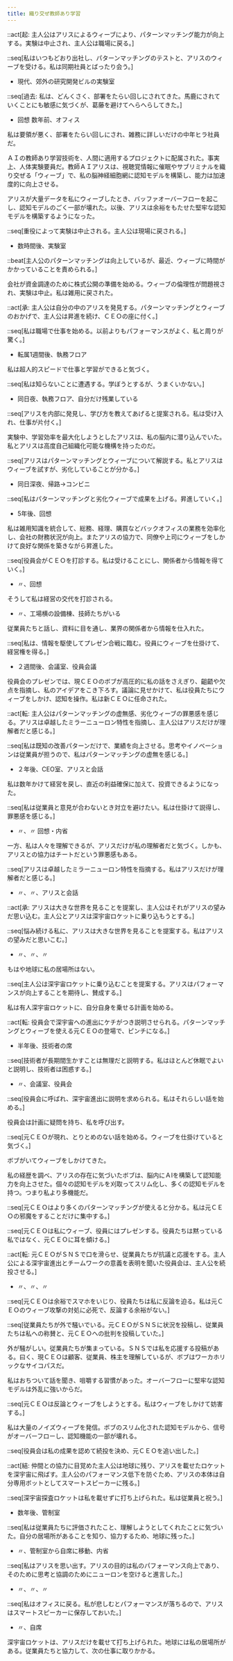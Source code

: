 ```yaml
---
title: 織り交ぜ教師あり学習
---
```


::act[起: 主人公はアリスによるウィーブにより、パターンマッチング能力が向上する。実験は中止され、主人公は職場に戻る。]

::seq[私はいつもどおり出社し、パターンマッチングのテストと、アリスのウィーブを受ける。私は同期社員とばったり会う。]

- 現代、郊外の研究開発ビルの実験室


::seq[過去: 私は、どんくさく、部署をたらい回しにされてきた。馬鹿にされていくことにも敏感に気づくが、葛藤を避けてへらへらしてきた。]

- 回想 数年前、オフィス

私は要領が悪く、部署をたらい回しにされ、雑務に詳しいだけの中年ヒラ社員だ。

ＡＩの教師あり学習技術を、人間に適用するプロジェクトに配属された。事実上、人体実験要員だ。教師ＡＩアリスは、視聴覚情報に催眠やサブリミナルを織り交ぜる「ウィーブ」で、私の脳神経細胞網に認知モデルを構築し、能力は加速度的に向上させる。

アリスが大量データを私にウィーブしたとき、バッファオーバーフローを起こし、認知モデルのごく一部が壊れた。以後、アリスは余裕をもたせた堅牢な認知モデルを構築するようになった。

::seq[重役によって実験は中止される。主人公は現場に戻される。]

- 数時間後、実験室

::beat[主人公のパターンマッチングは向上しているが、最近、ウィーブに時間がかかっていることを責められる。]

会社が資金調達のために株式公開の準備を始める。ウィーブの倫理性が問題視され、実験は中止。私は雑用に戻された。

::act[承: 主人公は自分の中のアリスを発見する。パターンマッチングとウィーブのおかげで、主人公は昇進を続け、ＣＥＯの座に付く。]

::seq[私は職場で仕事を始める。以前よりもパフォーマンスがよく、私と周りが驚く。]

- 転属1週間後、執務フロア

私は超人的スピードで仕事と学習ができると気づく。

::seq[私は知らないことに遭遇する。学ぼうとするが、うまくいかない。]

- 同日夜、執務フロア、自分だけ残業している

::seq[アリスを内部に発見し、学び方を教えてあげると提案される。私は受け入れ、仕事が片付く。]

実験中、学習効率を最大化しようとしたアリスは、私の脳内に潜り込んでいた。私とアリスは高度自己組織化可能な機構を持ったのだ。

::seq[アリスはパターンマッチングとウィーブについて解説する。私とアリスはウィーブを試すが、劣化していることが分かる。]

- 同日深夜、帰路→コンビニ

::seq[私はパターンマッチングと劣化ウィーブで成果を上げる。昇進していく。]

- 5年後、回想

私は雑用知識を統合して、総務、経理、購買などバックオフィスの業務を効率化し、会社の財務状況が向上。またアリスの協力で、同僚や上司にウィーブをしかけて良好な関係を築きながら昇進した。

::seq[役員会がＣＥＯを打診する。私は受けることにし、関係者から情報を得ていく。]

- 〃、回想

そうして私は経営の交代を打診される。

- 〃、工場横の設備棟、技師たちがいる

従業員たちと話し、資料に目を通し、業界の関係者から情報を仕入れた。

::seq[私は、情報を駆使してプレゼン合戦に臨む。役員にウィーブを仕掛けて、経営権を得る。]

- ２週間後、会議室、役員会議

役員会のプレゼンでは、現ＣＥＯのボブが高圧的に私の話をさえぎり、齟齬や欠点を指摘し、私のアイデアをこき下ろす。議論に見せかけて、私は役員たちにウィーブをしかけ、認知を操作。私は新ＣＥＯに任命された。

::act[転: 主人公はパターンマッチングの虚無感、劣化ウィーブの罪悪感を感じる。アリスは卓越したミラーニューロン特性を指摘し、主人公はアリスだけが理解者だと感じる。]

::seq[私は既知の改善パターンだけで、業績を向上させる。思考やイノベーションは従業員が担うので、私はパターンマッチングの虚無を感じる。]

- ２年後、CEO室、アリスと会話

私は数年かけて経営を戻し、直近の利益確保に加えて、投資できるようになった。

::seq[私は従業員と意見が合わないとき対立を避けたい。私は仕掛けて説得し、罪悪感を感じる。]

- 〃、〃 回想・内省

一方、私は人々を理解できるが、アリスだけが私の理解者だと気づく。しかも、アリスとの協力はチートだという罪悪感もある。

::seq[アリスは卓越したミラーニューロン特性を指摘する。私はアリスだけが理解者だと感じる。]

- 〃、〃、アリスと会話


::act[承: アリスは大きな世界を見ることを提案し、主人公はそれがアリスの望みだ思い込む。主人公とアリスは深宇宙ロケットに乗り込もうとする。]

::seq[悩み続ける私に、アリスは大きな世界を見ることを提案する。私はアリスの望みだと思いこむ。]

- 〃、〃、〃

もはや地球に私の居場所はない。

::seq[主人公は深宇宙ロケットに乗り込むことを提案する。アリスはパフォーマンスが向上することを期待し、賛成する。]

私は有人深宇宙ロケットに、自分自身を乗せる計画を始める。

::act[転: 役員会で深宇宙への進出にケチがつき説明させられる。パターンマッチングとウィーブを使える元ＣＥＯの登場で、ピンチになる。]

- 半年後、技術者の席

::seq[技術者が長期間生かすことは無理だと説明する。私はほとんど休眠でよいと説明し、技術者は困惑する。]

- 〃、会議室、役員会

::seq[役員会に呼ばれ、深宇宙進出に説明を求められる。私はそれらしい話を始める。]

役員会は計画に疑問を持ち、私を呼び出す。

::seq[元ＣＥＯが現れ、とりとめのない話を始める。ウィーブを仕掛けていると気づく。]

ボブがいてウィーブをしかけてきた。

私の経歴を調べ、アリスの存在に気づいたボブは、脳内にＡIを構築して認知能力を向上させた。個々の認知モデルを刈取ってスリム化し、多くの認知モデルを持つ。つまり私より多機能だ。

::seq[元ＣＥＯはより多くのパターンマッチングが使えると分かる。私は元ＣＥＯの邪魔をすることだけに集中する。]

::seq[元ＣＥＯは私にウィーブ、役員にはプレゼンする。役員たちは黙っている私ではなく、元ＣＥＯに耳を傾ける。]

::act[転: 元ＣＥＯがＳＮＳで口を滑らせ、従業員たちが抗議と応援をする。主人公による深宇宙進出とチームワークの意義を表明を聞いた役員会は、主人公を続投させる。]

- 〃、〃、〃

::seq[元ＣＥＯは余裕でスマホをいじり、役員たちは私に反論を迫る。私は元ＣＥＯのウィーブ攻撃の対処に必死で、反論する余裕がない。]

::seq[従業員たちが外で騒いでいる。元ＣＥＯがＳＮＳに状況を投稿し、従業員たちは私への称賛と、元ＣＥＯへの批判を投稿していた。]

外が騒がしい。従業員たちが集まっている。ＳＮＳでは私を応援する投稿がある。曰く、現ＣＥＯは顧客、従業員、株主を理解しているが、ボブはワーカホリックなサイコパスだ。

私はおちついて話を聞き、咀嚼する習慣があった。オーバーフローに堅牢な認知モデルは外乱に強いからだ。

::seq[元ＣＥＯは反論とウィーブをしようとする。私はウィーブをしかけて妨害する。]

私は大量のノイズウィーブを発信。ボブのスリム化された認知モデルから、信号がオーバーフローし、認知機能の一部が壊れる。

::seq[役員会は私の成果を認めて続投を決め、元ＣＥＯを追い出した。]

::act[結: 仲間との協力に目覚めた主人公は地球に残り、アリスを載せたロケットを深宇宙に飛ばす。主人公のパフォーマンス低下を防ぐため、アリスの本体は自分専用ボットとしてスマートスピーカーに残る。]

::seq[深宇宙探査ロケットは私を載せずに打ち上げられた。私は従業員と祝う。]

- 数年後、管制室

::seq[私は従業員たちに評価されたこと、理解しようとしてくれたことに気づいた。自分の居場所があることを知り、協力するため、地球に残った。]

- 〃、管制室から自席に移動、内省

::seq[私はアリスを思い出す。アリスの目的は私のパフォーマンス向上であり、そのために思考と協調のためにニューロンを空けると進言した。]

- 〃、〃、〃

::seq[私はオフィスに戻る。私が悲しむとパフォーマンスが落ちるので、アリスはスマートスピーカーに保存しておいた。]

- 〃、自席

深宇宙ロケットは、アリスだけを載せて打ち上げられた。地球には私の居場所がある。従業員たちと協力して、次の仕事に取りかかる。
